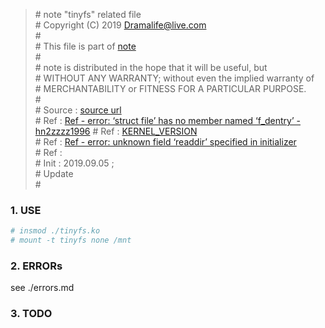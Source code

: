 > \# note "tinyfs" related file  
\# Copyright (C) 2019 Dramalife@live.com  
\#   
\# This file is part of [note](https://github.com/Dramalife/note.git)  
\#   
\# note is distributed in the hope that it will be useful, but  
\# WITHOUT ANY WARRANTY; without even the implied warranty of  
\# MERCHANTABILITY or FITNESS FOR A PARTICULAR PURPOSE.  
\#  
\# Source :  [source url](https://mp.weixin.qq.com/s/Sidfn8CZn4KxKh6xMH2uJQ)   
\# Ref : [Ref - error: ‘struct file’ has no member named ‘f_dentry’ - hn2zzzz1996](https://blog.csdn.net/hn2zzzz1996/article/details/79496282)
\# Ref : [KERNEL_VERSION](https://blog.csdn.net/whatday/article/details/98460720)  
\# Ref : [Ref - error: unknown field ‘readdir’ specified in initializer](https://blog.csdn.net/xiaominthere/article/details/17548949?utm_source=blogxgwz4)   
\# Ref :    
\# Init : 2019.09.05 ;   
\# Update   
\#  
  


### 1. USE

```bash
# insmod ./tinyfs.ko
# mount -t tinyfs none /mnt
```

### 2. ERRORs

see ./errors.md

### 3. TODO


